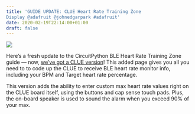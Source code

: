 ```yaml
---
title: 'GUIDE UPDATE: CLUE Heart Rate Training Zone
Display @adafruit @johnedgarpark #adafruit'
date: 2020-02-19T22:14:00+01:00
draft: false
---
```


![](https://cdn-blog.adafruit.com/uploads/2020/02/clue_hr-4-600x450.jpg)

Here’s a fresh update to the CircuitPython BLE Heart Rate Training Zone guide — now, [we’ve got a CLUE version](https://learn.adafruit.com/circuitpython-ble-heart-rate-monitor-gizmo/clue-heart-rate-trainer)! This added page gives you all you need to to code up the CLUE to receive BLE heart rate monitor info, including your BPM and Target heart rate percentage.

This version adds the ability to enter custom max heart rate values right on the CLUE board itself, using the buttons and cap sense touch pads. Plus, the on-board speaker is used to sound the alarm when you exceed 90% of your max.